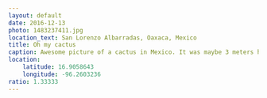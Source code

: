 ```yaml
---
layout: default
date: 2016-12-13
photo: 1483237411.jpg
location_text: San Lorenzo Albarradas, Oaxaca, Mexico
title: Oh my cactus
caption: Awesome picture of a cactus in Mexico. It was maybe 3 meters high and those needles about 5cm long!
location:
    latitude: 16.9058643
    longitude: -96.2603236
ratio: 1.33333
---
```

